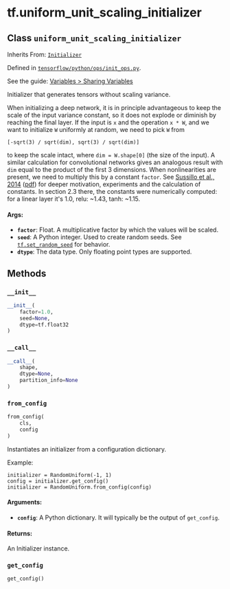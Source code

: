 <div itemscope itemtype="http://developers.google.com/ReferenceObject">
<meta itemprop="name" content="tf.uniform_unit_scaling_initializer" />
<meta itemprop="property" content="__call__"/>
<meta itemprop="property" content="__init__"/>
<meta itemprop="property" content="from_config"/>
<meta itemprop="property" content="get_config"/>
</div>

# tf.uniform_unit_scaling_initializer

## Class `uniform_unit_scaling_initializer`

Inherits From: [`Initializer`](../tf/contrib/keras/initializers/Initializer.md)



Defined in [`tensorflow/python/ops/init_ops.py`](https://www.tensorflow.org/code/tensorflow/python/ops/init_ops.py).

See the guide: [Variables > Sharing Variables](../../../api_guides/python/state_ops.md#Sharing_Variables)

Initializer that generates tensors without scaling variance.

When initializing a deep network, it is in principle advantageous to keep
the scale of the input variance constant, so it does not explode or diminish
by reaching the final layer. If the input is `x` and the operation `x * W`,
and we want to initialize `W` uniformly at random, we need to pick `W` from

    [-sqrt(3) / sqrt(dim), sqrt(3) / sqrt(dim)]

to keep the scale intact, where `dim = W.shape[0]` (the size of the input).
A similar calculation for convolutional networks gives an analogous result
with `dim` equal to the product of the first 3 dimensions.  When
nonlinearities are present, we need to multiply this by a constant `factor`.
See [Sussillo et al., 2014](https://arxiv.org/abs/1412.6558)
([pdf](http://arxiv.org/pdf/1412.6558.pdf)) for deeper motivation, experiments
and the calculation of constants. In section 2.3 there, the constants were
numerically computed: for a linear layer it's 1.0, relu: ~1.43, tanh: ~1.15.

#### Args:

* <b>`factor`</b>: Float.  A multiplicative factor by which the values will be scaled.
* <b>`seed`</b>: A Python integer. Used to create random seeds. See
    [`tf.set_random_seed`](../tf/set_random_seed.md)
    for behavior.
* <b>`dtype`</b>: The data type. Only floating point types are supported.

## Methods

<h3 id="__init__"><code>__init__</code></h3>

``` python
__init__(
    factor=1.0,
    seed=None,
    dtype=tf.float32
)
```



<h3 id="__call__"><code>__call__</code></h3>

``` python
__call__(
    shape,
    dtype=None,
    partition_info=None
)
```



<h3 id="from_config"><code>from_config</code></h3>

``` python
from_config(
    cls,
    config
)
```

Instantiates an initializer from a configuration dictionary.

Example:

```
initializer = RandomUniform(-1, 1)
config = initializer.get_config()
initializer = RandomUniform.from_config(config)
```

#### Arguments:

* <b>`config`</b>: A Python dictionary.
    It will typically be the output of `get_config`.


#### Returns:

  An Initializer instance.

<h3 id="get_config"><code>get_config</code></h3>

``` python
get_config()
```





